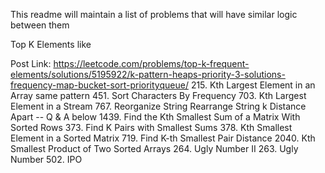 This readme will maintain a list of problems that will have similar logic between them 

Top K Elements like 

Post Link: https://leetcode.com/problems/top-k-frequent-elements/solutions/5195922/k-pattern-heaps-priority-3-solutions-frequency-map-bucket-sort-priorityqueue/
215. Kth Largest Element in an Array same pattern
451. Sort Characters By Frequency
703. Kth Largest Element in a Stream
767. Reorganize String
Rearrange String k Distance Apart -- Q & A below
1439. Find the Kth Smallest Sum of a Matrix With Sorted Rows
373. Find K Pairs with Smallest Sums
378. Kth Smallest Element in a Sorted Matrix
719. Find K-th Smallest Pair Distance
2040. Kth Smallest Product of Two Sorted Arrays
264. Ugly Number II
263. Ugly Number
502. IPO
